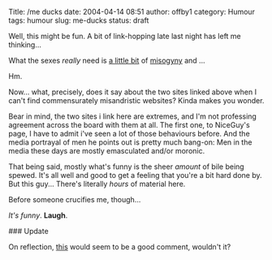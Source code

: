 Title: /me ducks
date: 2004-04-14 08:51
author: offby1
category: Humour
tags: humour
slug: me-ducks
status: draft

Well, this might be fun. A bit of link-hopping late last night has left me thinking\...

What the sexes _really_ need is [a little bit](http://niceguy.dearingfilm.com/index.php> "NiceGuy's Women Suck Page!") of [misogyny](http://www.misanthropic-bitch.com/> "The Misanthropic Bitch") and \...

Hm.

Now\... what, precisely, does it say about the two sites linked above when I can't find commensurately misandristic websites? Kinda makes you wonder.

Bear in mind, the two sites i link here are extremes, and I'm not professing agreement across the board with them at all. The first one, to NiceGuy's page, I have to admit i've seen a lot of those behaviours before. And the media portrayal of men he points out is pretty much bang-on: Men in the media these days are mostly emasculated and/or moronic.

That being said, mostly what's funny is the sheer _amount_ of bile being spewed. It's all well and good to get a feeling that you're a bit hard done by. But this guy\... There's literally _hours_ of material here.

Before someone crucifies me, though\...

_It's funny_. **Laugh**.

\### Update

On reflection, [this](http://www.despair.com/demotivators/dysfunction.html) would seem to be a good comment, wouldn't it?
